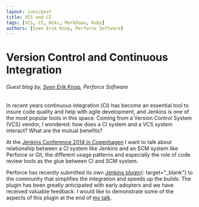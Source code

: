```yaml
---
layout: jues/post
title: VCS and CI
tags: [VCS, CI, Wiki, MarkDown, Ruby]
authors: [Sven Erik Knop, Perforce Software]
---
```


# Version Control and Continuous Integration

###### Guest blog by, [Sven Erik Knop](http://localhost:4000/speakers/#knopp), Perforce Software

In recent years continuous integration (CI) has become an essential tool to insure code quality and help with agile development, and Jenkins is one of the most popular tools in this space. Coming from a Version Control System (VCS) vendor, I wondered: how does a CI system and a VCS system interact? What are the mutual benefits?

At the [Jenkins Conference 2014 in Copenhagen](http://www.jcicph.dk) I want to talk about relationship between a CI system like Jenkins and an SCM system like Perforce or Git, the different usage patterns and especially the role of code review tools as the glue between CI and SCM system.

Perforce has recently submitted its own [Jenkins plugin](https://wiki.jenkins-ci.org/display/JENKINS/Perforce+Plugin){: target="_blank"} to the community that simplifies the integration and speeds up the builds. The plugin has been greatly anticipated with early adopters and we have received valuable feedback. I would like to demonstrate some of the aspects of this plugin at the end of [my talk](/program/#versioncontrol).